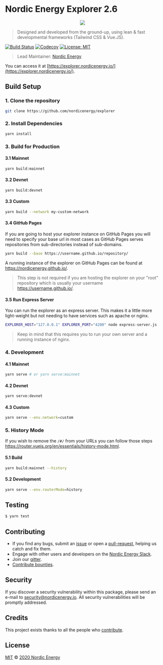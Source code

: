 # Nordic Energy Explorer 2.6

<p align="center">
    <img src="/NordicEnergyExplorer.png" />
</p>

> Designed and developed from the ground-up, using lean & fast developmental frameworks (Tailwind CSS & Vue.JS).

[![Build Status](https://badgen.now.sh/github/status/nordicenergy/Explorer/develop)](https://github.com/nordicenergy/explorer/actions?query=branch%3Adevelop)
[![Codecov](https://badgen.now.sh/codecov/c/github/nordicenergy/explorer)](https://codecov.io/gh/nordicenergy/explorer)
[![License: MIT](https://badgen.now.sh/badge/license/MIT/green)](https://opensource.org/licenses/MIT)

> Lead Maintainer: [Nordic Energy](https://github.com/nordicenergy)

You can access it at [https://explorer.nordicenergy.io/](https://explorer.nordicenergy.io/).

## Build Setup

### 1. Clone the repository

```bash
git clone https://github.com/nordicenergy/explorer
```

### 2. Install Dependencies

```bash
yarn install
```

### 3. Build for Production

#### 3.1 Mainnet

```bash
yarn build:mainnet
```

#### 3.2 Devnet

```bash
yarn build:devnet
```

#### 3.3 Custom

```bash
yarn build --network my-custom-network
```

#### 3.4 GitHub Pages

If you are going to host your explorer instance on GitHub Pages you will need to specify your base url in most cases as GitHub Pages serves repositories from sub-directories instead of sub-domains.

```bash
yarn build --base https://username.github.io/repository/
```

A running instance of the explorer on GitHub Pages can be found at https://nordicenergy.github.io/.

> This step is not required if you are hosting the explorer on your "root" repository which is usually your username https://username.github.io/.

#### 3.5 Run Express Server

You can run the explorer as an express server. This makes it a little more light-weight but not needing to have services such as apache or nginx.

```bash
EXPLORER_HOST="127.0.0.1" EXPLORER_PORT="4200" node express-server.js
```

> Keep in mind that this requires you to run your own server and a running instance of nginx.

### 4. Development

#### 4.1 Mainnet

```bash
yarn serve # or yarn serve:mainnet
```

#### 4.2 Devnet

```bash
yarn serve:devnet
```

#### 4.3 Custom

```bash
yarn serve --env.network=custom
```

### 5. History Mode

If you wish to remove the `/#/` from your URLs you can follow those steps https://router.vuejs.org/en/essentials/history-mode.html.

#### 5.1 Build

```bash
yarn build:mainnet --history
```

#### 5.2 Development

```bash
yarn serve --env.routerMode=history
```

## Testing

```bash
$ yarn test
```

## Contributing

- If you find any bugs, submit an [issue](../../issues) or open a [pull-request](../../pulls), helping us catch and fix them.
- Engage with other users and developers on the [Nordic Energy Slack](https://nordicenergy.io/slack/).
- Join our [gitter](https://gitter.im/nordicenergy-developers/Lobby).
- [Contribute bounties](https://github.com/nordicenergy/bounty-program).

## Security

If you discover a security vulnerability within this package, please send an e-mail to security@nordicenergy.io. All security vulnerabilities will be promptly addressed.

## Credits

This project exists thanks to all the people who [contribute](../../contributors).

## License

[MIT](LICENSE) © [2020 Nordic Energy](https://nordicenergy.io)
